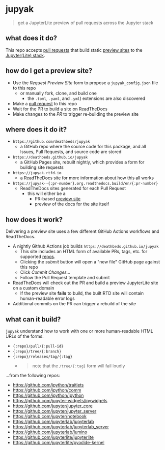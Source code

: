 # jupyak

> get a JupyterLite preview of pull requests across the Jupyter stack

## what does it do?

This repo accepts [pull requests](#how-does-it-work) that build static [preview sites](#how-do-i-get-a-preview-site) to the [Jupyter(Lite) stack](#what-can-it-build).

## how do I get a preview site?

- Use the _Request Preview Site_ form to propose a `jupyak_config.json` file to this repo
  - or manually fork, clone, and build one
    - the `.toml`, `.yaml`, and `.yml`) extensions are also discovered
- Make a [pull request][pulls] to this repo
- Wait for the PR to build a site on ReadTheDocs
- Make changes to the _PR_ to trigger re-building the preview site

## where does it do it?

- `https://github.com/deathbeds/jupyak`
    - a GitHub repo where the source code for this package, and all Issues, Pull Requests, and source code are stored
- `https://deathbeds.github.io/jupyak`
    - a GitHub Pages site, rebuilt nightly, which provides a form for building site requests
- `https://jupyak.rtfd.io`
    - a ReadTheDocs site for more information about how this all works
- `https://jupyak--{:pr-number}.org.readthedocs.build/en/{:pr-number}`
    - ReadTheDocs sites generated for each Pull Request
      - this will either be a
        - PR-based [preview site](#how-do-i-get-a-preview-site)
        - preview of the docs for the site itself

## how does it work?

Delivering a preview site uses a few different GitHub Actions workflows and ReadTheDocs.

- A nightly Github Actions job builds `https://deathbeds.github.io/jupyak`
  - This site includes an HTML form of available PRs, tags, etc. for supported
    [repos](#what-can-it-build).
  - Clicking the _submit_ button will open a "new file" GitHub page against this repo
  - Click _Commit Changes..._
  - Follow the Pull Request template and submit
- ReadTheDocs will check out the PR and build a preview JupyterLite site on a custom
    domain
  - If the preview site **fails** to build, the built RTD site will contain
    human-readable error logs
- Additional commits on the PR can trigger a rebuild of the site

## what can it build?

`jupyak` understand how to work with one or more human-readable HTML URLs of the forms:

  - `{:repo}/pull/{:pull-id}`
  - `{:repo}/tree/{:branch}`
  - `{:repo}/releases/tag/{:tag}`
    - > note that the `/tree/{:tag}` form will fail loudly

...from the following repos:

  - https://github.com/ipython/traitlets
  - https://github.com/ipython/comm
  - https://github.com/ipython/ipython
  - https://github.com/jupyter-widgets/ipywidgets
  - https://github.com/jupyter/jupyter_core
  - https://github.com/jupyter/jupyter_server
  - https://github.com/jupyter/notebook
  - https://github.com/jupyterlab/jupyterlab
  - https://github.com/jupyterlab/jupyterlab_server
  - https://github.com/jupyterlab/lumino
  - https://github.com/jupyterlite/jupyterlite
  - https://github.com/jupyterlite/pyodide-kernel

[issues]: https://github.com/deathbeds/jupyak/issues
[pulls]: https://github.com/deathbeds/jupyak/pulls
